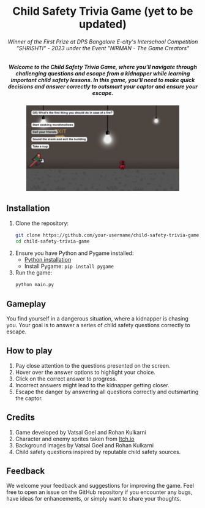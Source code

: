 <h1 align='center'> Child Safety Trivia Game (yet to be updated) </h1>

<h6 align='center'> Winner of the First Prize at DPS Bangalore E-city's Interschool Competition "SHRISHTI" - 2023 under the Event "NIRMAN - The Game Creators"</h6>
<h5 align='center'>
Welcome to the Child Safety Trivia Game, where you'll navigate through challenging questions and escape from a kidnapper while learning important child safety lessons. In this game, you'll need to make quick decisions and answer correctly to outsmart your captor and ensure your escape.
</h5>
<p align="center">
    <img src="https://github.com/pogrammar/Child-Safety-Trivia/blob/master/assets/Snapshot.png" alt="Game snapshot" width="400" height="224"/>
</p>


## Installation

1. Clone the repository:
   ```bash
   git clone https://github.com/your-username/child-safety-trivia-game.git
   cd child-safety-trivia-game
2. Ensure you have Python and Pygame installed:
   - [Python installation](https://www.google.com](https://www.python.org/downloads/)https://www.python.org/downloads/)
   - Install Pygame: `pip install pygame`
3. Run the game:
     ```bash
     python main.py

## Gameplay
You find yourself in a dangerous situation, where a kidnapper is chasing you. Your goal is to answer a series of child safety questions correctly to escape. 

## How to play
1. Pay close attention to the questions presented on the screen.
2. Hover over the answer options to highlight your choice.
3. Click on the correct answer to progress.
4. Incorrect answers might lead to the kidnapper getting closer.
5. Escape the danger by answering all questions correctly and outsmarting the captor.

## Credits
1. Game developed by Vatsal Goel and Rohan Kulkarni
2. Character and enemy sprites taken from [Itch.io](https://itch.io/)
3. Background images by Vatsal Goel and Rohan Kulkarni
4. Child safety questions inspired by reputable child safety sources.

## Feedback 
We welcome your feedback and suggestions for improving the game. Feel free to open an issue on the GitHub repository if you encounter any bugs, have ideas for enhancements, or simply want to share your thoughts.
